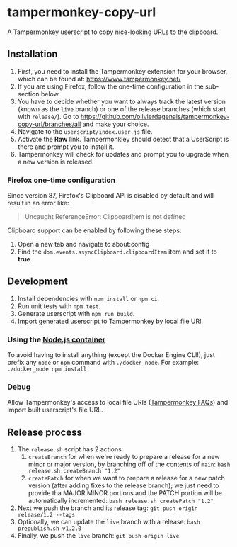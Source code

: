 # tampermonkey-copy-url

A Tampermonkey userscript to copy nice-looking URLs to the clipboard.

## Installation

1. First, you need to install the Tampermonkey extension for your browser, which can be found at: <https://www.tampermonkey.net/>
1. If you are using Firefox, follow the one-time configuration in the sub-section below.
1. You have to decide whether you want to always track the latest version (known as the `live` branch) or one of the release branches (which start with `release/`). Go to <https://github.com/olivierdagenais/tampermonkey-copy-url/branches/all> and make your choice.
1. Navigate to the `userscript/index.user.js` file.
1. Activate the **Raw** link. Tampermonkley should detect that a UserScript is there and prompt you to install it.
1. Tampermonkey will check for updates and prompt you to upgrade when a new version is released.

### Firefox one-time configuration

Since version 87, Firefox's Clipboard API is disabled by default and will result in an error like:

> Uncaught ReferenceError: ClipboardItem is not defined

Clipboard support can be enabled by following these steps:

1. Open a new tab and navigate to about:config
2. Find the `dom.events.asyncClipboard.clipboardItem` item and set it to **true**.

## Development

1. Install dependencies with `npm install` or `npm ci`.
2. Run unit tests with `npm test`.
3. Generate userscript with `npm run build`.
4. Import generated userscript to Tampermonkey by local file URI.

### Using the [Node.js container](https://github.com/nodejs/docker-node/blob/main/README.md)

To avoid having to install anything (except the Docker Engine CLI!), just prefix any `node` or `npm` command with `./docker_node`. For example: `./docker_node npm install`

### Debug

Allow Tampermonkey's access to local file URIs ([Tampermonkey FAQs](https://tampermonkey.net/faq.php?ext=dhdg#Q204)) and import built userscript's file URL.

## Release process

1. The `release.sh` script has 2 actions:
    1. `createBranch` for when we're ready to prepare a release for a new minor or major version, by branching off of the contents of `main`: `bash release.sh createBranch "1.2"`
    2. `createPatch` for when we want to prepare a release for a new patch version (after adding fixes to the release branch); we just need to provide tha MAJOR.MINOR portions and the PATCH portion will be automatically incremented: `bash release.sh createPatch "1.2"`
2. Next we push the branch and its release tag: `git push origin release/1.2 --tags`
3. Optionally, we can update the `live` branch with a release: `bash prepublish.sh v1.2.0`
4. Finally, we push the `live` branch: `git push origin live`
